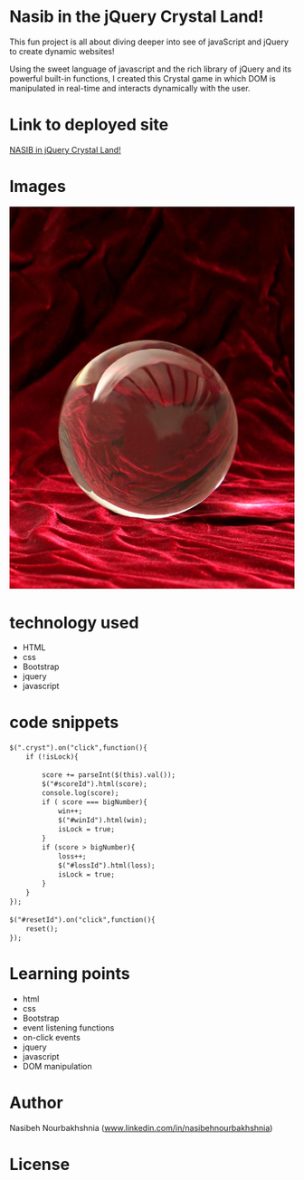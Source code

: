 <!-- Put the name of the project after the # -->
<!-- the # means h1  -->
# Nasib in the jQuery Crystal Land!

<!-- Put a description of what the project is -->

This fun project is all about diving deeper into see of javaScript and jQuery to create dynamic websites!

Using the sweet language of javascript and the rich library of jQuery and its powerful built-in functions, I created this Crystal game in which DOM is manipulated in real-time and interacts dynamically with the user.
 

# Link to deployed site
<!-- make a link to the deployed site --> 
<!-- [What the user will see](the link to the deployed site) -->

[NASIB in jQuery Crystal Land!](https://nasibnia.github.io/CrystalGame/)


# Images
<!-- take a picture of the image and add it into the readme  -->
<!-- ![image title](path or link to image) -->
![wire frame](assets/images/crystal.jpeg)



# technology used
<!-- make a list of technology used -->
<!-- what you used for this web app, like html css -->

<!-- 
1. First ordered list item
2. Another item
⋅⋅* Unordered sub-list. 
1. Actual numbers don't matter, just that it's a number
⋅⋅1. Ordered sub-list
4. And another item. 
-->
- HTML
- css
- Bootstrap
- jquery
- javascript



# code snippets
<!-- put snippets of code inside ``` ``` so it will look like code -->
<!-- if you want to put blockquotes use a > -->

```
$(".cryst").on("click",function(){
	if (!isLock){

		score += parseInt($(this).val());
		$("#scoreId").html(score);
		console.log(score);
		if ( score === bigNumber){
			win++;
			$("#winId").html(win);
			isLock = true;
		}
		if (score > bigNumber){
			loss++;
			$("#lossId").html(loss);
			isLock = true;	
		}
	}				
});

$("#resetId").on("click",function(){
	reset();
});
```


# Learning points
<!-- Learning points where you would write what you thought was helpful -->
- html
- css
- Bootstrap
- event listening functions
- on-click events
- jquery
- javascript
- DOM manipulation




# Author 
<!-- make a link to the deployed site and have your name as the link -->
Nasibeh Nourbakhshnia
(www.linkedin.com/in/nasibehnourbakhshnia)

# License